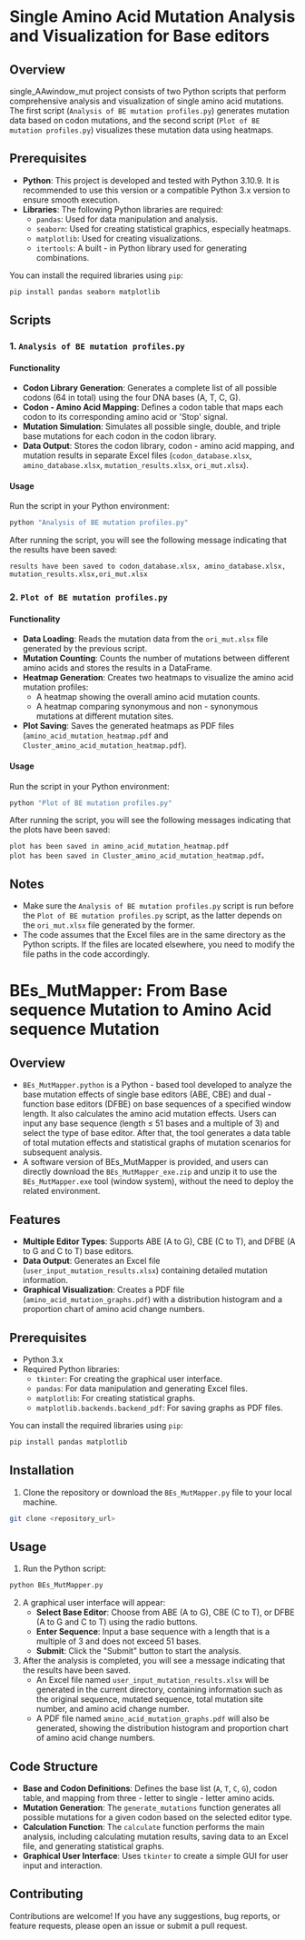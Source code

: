 # Single Amino Acid Mutation Analysis and Visualization for Base editors

## Overview 
single_AAwindow_mut project consists of two Python scripts that perform comprehensive analysis and visualization of single amino acid mutations. The first script (`Analysis of BE mutation profiles.py`) generates mutation data based on codon mutations, and the second script (`Plot of BE mutation profiles.py`) visualizes these mutation data using heatmaps.

## Prerequisites
- **Python**: This project is developed and tested with Python 3.10.9. It is recommended to use this version or a compatible Python 3.x version to ensure smooth execution.
- **Libraries**: The following Python libraries are required:
  - `pandas`: Used for data manipulation and analysis.
  - `seaborn`: Used for creating statistical graphics, especially heatmaps.
  - `matplotlib`: Used for creating visualizations.
  - `itertools`: A built - in Python library used for generating combinations.

You can install the required libraries using `pip`:
```bash
pip install pandas seaborn matplotlib
```

## Scripts

### 1. `Analysis of BE mutation profiles.py`
#### Functionality
- **Codon Library Generation**: Generates a complete list of all possible codons (64 in total) using the four DNA bases (A, T, C, G).
- **Codon - Amino Acid Mapping**: Defines a codon table that maps each codon to its corresponding amino acid or 'Stop' signal.
- **Mutation Simulation**: Simulates all possible single, double, and triple base mutations for each codon in the codon library.
- **Data Output**: Stores the codon library, codon - amino acid mapping, and mutation results in separate Excel files (`codon_database.xlsx`, `amino_database.xlsx`, `mutation_results.xlsx`, `ori_mut.xlsx`).

#### Usage
Run the script in your Python environment:
```bash
python "Analysis of BE mutation profiles.py"
```
After running the script, you will see the following message indicating that the results have been saved:
```
results have been saved to codon_database.xlsx, amino_database.xlsx, mutation_results.xlsx,ori_mut.xlsx
```

### 2. `Plot of BE mutation profiles.py`
#### Functionality
- **Data Loading**: Reads the mutation data from the `ori_mut.xlsx` file generated by the previous script.
- **Mutation Counting**: Counts the number of mutations between different amino acids and stores the results in a DataFrame.
- **Heatmap Generation**: Creates two heatmaps to visualize the amino acid mutation profiles:
  - A heatmap showing the overall amino acid mutation counts.
  - A heatmap comparing synonymous and non - synonymous mutations at different mutation sites.
- **Plot Saving**: Saves the generated heatmaps as PDF files (`amino_acid_mutation_heatmap.pdf` and `Cluster_amino_acid_mutation_heatmap.pdf`).

#### Usage
Run the script in your Python environment:
```bash
python "Plot of BE mutation profiles.py"
```
After running the script, you will see the following messages indicating that the plots have been saved:
```
plot has been saved in amino_acid_mutation_heatmap.pdf
plot has been saved in Cluster_amino_acid_mutation_heatmap.pdf。
```

## Notes
- Make sure the `Analysis of BE mutation profiles.py` script is run before the `Plot of BE mutation profiles.py` script, as the latter depends on the `ori_mut.xlsx` file generated by the former.
- The code assumes that the Excel files are in the same directory as the Python scripts. If the files are located elsewhere, you need to modify the file paths in the code accordingly.

# BEs_MutMapper: From Base sequence Mutation to Amino Acid sequence Mutation

## Overview
- `BEs_MutMapper.python` is a Python - based tool developed to analyze the base mutation effects of single base editors (ABE, CBE) and dual - function base editors (DFBE) on base sequences of a specified window length. It also calculates the amino acid mutation effects. Users can input any base sequence (length ≤ 51 bases and a multiple of 3) and select the type of base editor. After that, the tool generates a data table of total mutation effects and statistical graphs of mutation scenarios for subsequent analysis.
- A software version of BEs_MutMapper is provided, and users can directly download the `BEs_MutMapper_exe.zip` and unzip it to use the `BEs_MutMapper.exe` tool (window system), without the need to deploy the related environment.
## Features
- **Multiple Editor Types**: Supports ABE (A to G), CBE (C to T), and DFBE (A to G and C to T) base editors.
- **Data Output**: Generates an Excel file (`user_input_mutation_results.xlsx`) containing detailed mutation information.
- **Graphical Visualization**: Creates a PDF file (`amino_acid_mutation_graphs.pdf`) with a distribution histogram and a proportion chart of amino acid change numbers.

## Prerequisites
- Python 3.x
- Required Python libraries:
  - `tkinter`: For creating the graphical user interface.
  - `pandas`: For data manipulation and generating Excel files.
  - `matplotlib`: For creating statistical graphs.
  - `matplotlib.backends.backend_pdf`: For saving graphs as PDF files.

You can install the required libraries using `pip`:
```bash
pip install pandas matplotlib
```

## Installation
1. Clone the repository or download the `BEs_MutMapper.py` file to your local machine.
```bash
git clone <repository_url>
```

## Usage
1. Run the Python script:
```bash
python BEs_MutMapper.py
```
2. A graphical user interface will appear:
   - **Select Base Editor**: Choose from ABE (A to G), CBE (C to T), or DFBE (A to G and C to T) using the radio buttons.
   - **Enter Sequence**: Input a base sequence with a length that is a multiple of 3 and does not exceed 51 bases.
   - **Submit**: Click the "Submit" button to start the analysis.
3. After the analysis is completed, you will see a message indicating that the results have been saved.
   - An Excel file named `user_input_mutation_results.xlsx` will be generated in the current directory, containing information such as the original sequence, mutated sequence, total mutation site number, and amino acid change number.
   - A PDF file named `amino_acid_mutation_graphs.pdf` will also be generated, showing the distribution histogram and proportion chart of amino acid change numbers.

## Code Structure
- **Base and Codon Definitions**: Defines the base list (`A`, `T`, `C`, `G`), codon table, and mapping from three - letter to single - letter amino acids.
- **Mutation Generation**: The `generate_mutations` function generates all possible mutations for a given codon based on the selected editor type.
- **Calculation Function**: The `calculate` function performs the main analysis, including calculating mutation results, saving data to an Excel file, and generating statistical graphs.
- **Graphical User Interface**: Uses `tkinter` to create a simple GUI for user input and interaction.


## Contributing
Contributions are welcome! If you have any suggestions, bug reports, or feature requests, please open an issue or submit a pull request.